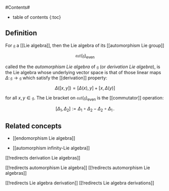 
#Contents#
* table of contents
{:toc}

## Definition


  For $\mathfrak{g}$ a [[Lie algebra]], then the  Lie algebra of its [[automorphism Lie group]] 

  $$
    \mathfrak{aut}(\mathfrak{g})_{\mathrm{even}}
  $$

called the the _automorphism Lie algebra_ of $\mathfrak{g}$ (or _derivation Lie algebra_), is the Lie algebra whose underlying vector space is that of those linear maps $\Delta \colon \mathfrak{g} \to \mathfrak{g}$
which satisfy the [[derivation]] property:

$$
  \Delta([x,y]) = [\Delta(x), y] + [x, \Delta(y)]
$$

for all $x,y \in \mathfrak{g}$. The Lie bracket on $\mathfrak{aut}(\mathfrak{g})_{\mathrm{even}}$ is the [[commutator]] operation:

$$
  [\Delta_1, \Delta_2] := \Delta_1 \circ \Delta_2 - \Delta_2 \circ \Delta_1
  \,.
$$

## Related concepts

* [[endomorphism Lie algebra]]

* [[automorphism infinity-Lie algebra]]

[[!redirects derivation Lie algebras]]

[[!redirects automorphism Lie algebra]]
[[!redirects automorphism Lie algebras]]

[[!redirects Lie algebra derivation]]
[[!redirects Lie algebra derivations]]
